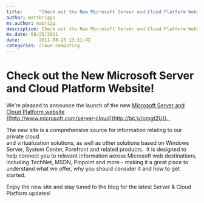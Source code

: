```yaml
---
title:      "Check out the New Microsoft Server and Cloud Platform Website!"
author: mattbriggs
ms.author: mabrigg
description: Check out the New Microsoft Server and Cloud Platform Website!
ms.date: 08/25/2011
date:       2011-08-25 13:11:42
categories: cloud-computing
---
```

# Check out the New Microsoft Server and Cloud Platform Website!

We’re pleased to announce the launch of the new [Microsoft Server and Cloud Platform website](http://bit.ly/omgt2U)   
([http://www.microsoft.com/server-cloud](http://bit.ly/omgt2U)).  

The new site is a comprehensive source for information relating to our private cloud  
and virtualization solutions, as well as other solutions based on Windows  
Server, System Center, Forefront and related products.  It is designed to  
help connect you to relevant information across Microsoft web destinations,  
including TechNet, MSDN, Pinpoint and more - making it a great place to  
understand what we offer, why you should consider it and how to get started.  
  
Enjoy the new site and stay tuned to the blog for the latest Server & Cloud  
Platform updates!
